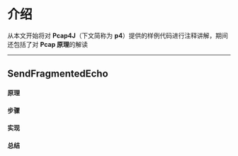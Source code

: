 介绍
======

从本文开始将对 **Pcap4J**（下文简称为 **p4**）提供的样例代码进行注释讲解，期间还包括了对 **Pcap 原理**的解读

****

SendFragmentedEcho
------

#### 原理 #####

#### 步骤 #####

#### 实现 #####

#### 总结 #####
